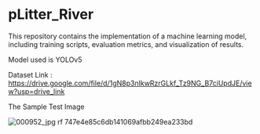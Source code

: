 # pLitter_River
This repository contains the implementation of a machine learning model, including training scripts, evaluation metrics, and visualization of results.


Model used is YOLOv5


Dataset Link : https://drive.google.com/file/d/1gN8p3nIkwRzrGLkf_Tz9NG_B7ciUpdJE/view?usp=drive_link

The Sample Test Image


![000952_jpg rf 747e4e85c6db141069afbb249ea233bd](https://github.com/user-attachments/assets/a9dbb0df-1cb0-424c-b19d-06223b7f8f3c)
